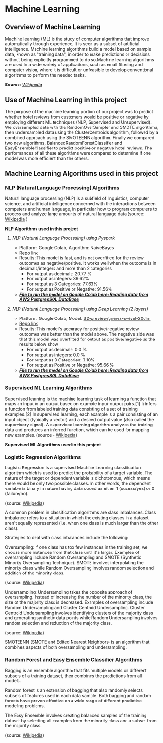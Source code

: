 # Machine Learning

## Overview of Machine Learning
Machine learning (ML) is the study of computer algorithms that improve automatically through experience. It is seen as a subset of artificial intelligence. Machine learning algorithms build a model based on sample data, known as "training data", in order to make predictions or decisions without being explicitly programmed to do so.Machine learning algorithms are used in a wide variety of applications, such as email filtering and computer vision, where it is difficult or unfeasible to develop conventional algorithms to perform the needed tasks.

**Source**: [*Wikipedia*](https://en.wikipedia.org/wiki/Machine_learning)

## Use of Machine Learning in this project
The purpose of the machine learning portion of our project was to predict whether hotel reviews from customers would be positive or negative by employing different ML techniques (NLP, Supervised and Unsupervised). We oversampled data with the RandomOverSampler and SMOTE algorithms, then undersampled data using the ClusterCentroids algorithm, followed by a combined approach using the SMOTEENN algorithm.  Finally we compared two new algorithms, BalancedRandomForestClassifier and EasyEnsembleClassifier to predict positive or negative hotel reviews. The performances of all these algorithms were compared to determine if one model was more efficient than the others.

## Machine Learning Algorithms used in this project

### NLP (Natural Language Processing) Algorithms

Natural language processing (NLP) is a subfield of linguistics, computer science, and artificial intelligence concerned with the interactions between computers and human language, in particular how to program computers to process and analyze large amounts of natural language data (source: [Wikipedia](https://en.wikipedia.org/wiki/Natural_language_processing) )

**NLP Algorithms used in this project**

1) *NLP (Natural Language Processing) using Pyspark*
    - Platform: Google Colab, Algorithm: NaiveBayes
     - [Repo link](https://github.com/JagpreetBath/European_Hotel_Analysis/tree/main/MachineLearning/ML_NLP_PySpark)
     - Results: This model is fast, and is not overfitted for the review outcomes as negative/positive. It works well when the outcome is in decimals/integers and more than 2 categories
        - For output as decimals: 20.77 %
        - For output as integers: 39.62%
        - For output as 3 Categories: 77.63%
        - For output as Positive or Negative: 91.56%
    - [***File to run the model on Google Colab here: Reading data from AWS PostgresSQL DataBase***](https://github.com/JagpreetBath/European_Hotel_Analysis/tree/main/MachineLearning/ML_NLP_PySpark/Step10_Final_PySpark_NLP_reading_from_RDS.ipynb)



2) *NLP (Natural Language Processing) using Deep Learning (2 layers)*
    - Platform: Google Colab, Model: [tf2-preview/gnews-swivel-20dim](https://tfhub.dev/google/tf2-preview/gnews-swivel-20dim/1)
    - [Repo link](https://github.com/JagpreetBath/European_Hotel_Analysis/tree/main/MachineLearning/ML_NLP_DeepLearning)
    - Results: This model's accuracy for positive/negative review outcomes was better than the model above. The negative side was that this model was overfitted for output as positive/negative as the results below show
        - For output as decimals: 0.0 %
        - For output as integers: 0.0 %
        - For output as 3 Categories: 3.10%
        - For output as Positive or Negative: 95.66 %
    - [***File to run the model on Google Colab here: Reading data from AWS PostgresSQL DataBase***](https://github.com/JagpreetBath/European_Hotel_Analysis/blob/main/MachineLearning/ML_NLP_DeepLearning/Step4_NLP_DL_Review_Pos_Neg_Format.ipynb)

### Supervised ML Learning Algorithms

Supervised learning is the machine learning task of learning a function that maps an input to an output based on example input-output pairs.[1] It infers a function from labeled training data consisting of a set of training examples.[2] In supervised learning, each example is a pair consisting of an input object (typically a vector) and a desired output value (also called the supervisory signal). A supervised learning algorithm analyzes the training data and produces an inferred function, which can be used for mapping new examples. (source - [Wikipedia](https://en.wikipedia.org/wiki/Supervised_learning))

**Supervised ML Algorithms used in this project**

### Logistic Regression Algorithms

Logistic Regression is a supervised Machine Learning classification algorithm which is used to predict the probability of a target variable.  The nature of the target or dependent variable is dichotomous, which means there would be only two possible classes.  In other words, the dependent variable is binary in nature having data coded as either 1 (sucess/yes) or 0 (failure/no). 

(source: [Wikipedia](https://www.tutorialspoint.com/machine_learning_with_python/machine_learning_with_python_classification_algorithms_logistic_regression.htm))

A common problem in classification algorithms are class imbalances.  Class imbalance refers to a situation in which the existing classes in a dataset aren't equally represented (i.e. when one class is much larger than the other class).  

Strategies to deal with class inbalances include the following:

Oversampling: If one class has too few instances in the training set, we choose more instances from that class until it's larger.  Examples of oversampling include Random Oversampling and SMOTE (Synthetic Minority Oversampling Technique).  SMOTE involves interpolating the minority class while Random Oversampling involves random selection and addition of the minority class.

(source: [Wikipedia](https://bootcampspot.instructure.com/courses/193/pages/17-dot-10-dot-1-oversampling?module_item_id=102452))

Undersampling: Undersampling takes the opposite approach of oversampling. Instead of increasing the number of the minority class, the size of the majority class is decreased.  Examples of oversampling include Random Undersampling and Cluster Centroid Undersampling.  Cluster Centroid Undersampling involves identifying clusters of the majority class and generating synthetic data points while Random Undersampling involves random selection and reduction of the majority class.

(source: [Wikipedia](https://bootcampspot.instructure.com/courses/193/pages/17-dot-10-dot-2-undersampling?module_item_id=102454))

SMOTEENN (SMOTE and Edited Nearest Neighbors) is an algorithm that combines aspects of both oversampling and undersampling.  

### Random Forest and Easy Ensemble Classifier Algorithms

Bagging is an ensemble algorithm that fits multiple models on different subsets of a training dataset, then combines the predictions from all models.

Random forest is an extension of bagging that also randomly selects subsets of features used in each data sample. Both bagging and random forests have proven effective on a wide range of different predictive modeling problems.

The Easy Ensemble involves creating balanced samples of the training dataset by selecting all examples from the minority class and a subset from the majority class.

(source: [Wikipedia](https://machinelearningmastery.com/bagging-and-random-forest-for-imbalanced-classification/))